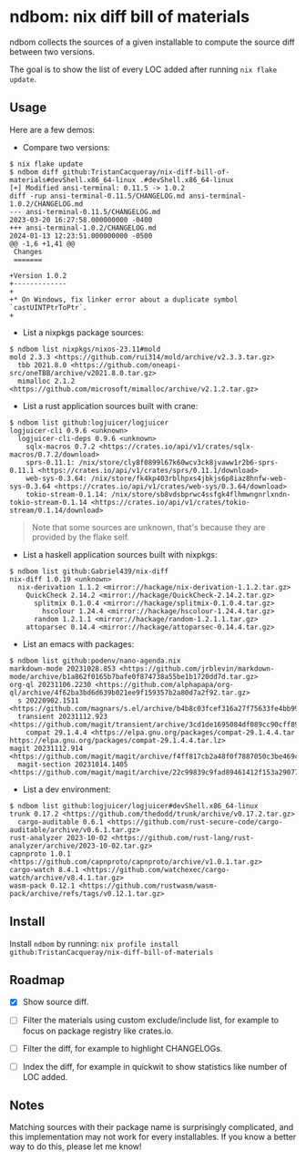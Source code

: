 # ndbom: nix diff bill of materials

ndbom collects the sources of a given installable to compute
the source diff between two versions.

The goal is to show the list of every LOC added after running
`nix flake update`.

## Usage

Here are a few demos:

- Compare two versions:

```ShellSession
$ nix flake update
$ ndbom diff github:TristanCacqueray/nix-diff-bill-of-materials#devShell.x86_64-linux .#devShell.x86_64-linux
[+] Modified ansi-terminal: 0.11.5 -> 1.0.2
diff -rup ansi-terminal-0.11.5/CHANGELOG.md ansi-terminal-1.0.2/CHANGELOG.md
--- ansi-terminal-0.11.5/CHANGELOG.md	                                  2023-03-20 16:27:58.000000000 -0400
+++ ansi-terminal-1.0.2/CHANGELOG.md	                                  2024-01-13 12:23:51.000000000 -0500
@@ -1,6 +1,41 @@
 Changes
 =======

+Version 1.0.2
+-------------
+
+* On Windows, fix linker error about a duplicate symbol `castUINTPtrToPtr`.
+
```

- List a nixpkgs package sources:

```ShellSession
$ ndbom list nixpkgs/nixos-23.11#mold
mold 2.3.3 <https://github.com/rui314/mold/archive/v2.3.3.tar.gz>
  tbb 2021.8.0 <https://github.com/oneapi-src/oneTBB/archive/v2021.8.0.tar.gz>
  mimalloc 2.1.2 <https://github.com/microsoft/mimalloc/archive/v2.1.2.tar.gz>
```

- List a rust application sources built with crane:

```ShellSession
$ ndbom list github:logjuicer/logjuicer
logjuicer-cli 0.9.6 <unknown>
  logjuicer-cli-deps 0.9.6 <unknown>
    sqlx-macros 0.7.2 <https://crates.io/api/v1/crates/sqlx-macros/0.7.2/download>
    sprs-0.11.1: /nix/store/cly8f0899l67k60wcv3ck8jvaww1r2b6-sprs-0.11.1 <https://crates.io/api/v1/crates/sprs/0.11.1/download>
    web-sys-0.3.64: /nix/store/fk4kp403rblhpxs4jbkjs6p8iaz8hnfw-web-sys-0.3.64 <https://crates.io/api/v1/crates/web-sys/0.3.64/download>
    tokio-stream-0.1.14: /nix/store/sb8vdsbprwc4ssfgk4flhmwngnrlxndn-tokio-stream-0.1.14 <https://crates.io/api/v1/crates/tokio-stream/0.1.14/download>
```

> Note that some sources are unknown, that's because they are provided by the flake self.

- List a haskell application sources built with nixpkgs:

```ShellSession
$ ndbom list github:Gabriel439/nix-diff
nix-diff 1.0.19 <unknown>
  nix-derivation 1.1.2 <mirror://hackage/nix-derivation-1.1.2.tar.gz>
    QuickCheck 2.14.2 <mirror://hackage/QuickCheck-2.14.2.tar.gz>
      splitmix 0.1.0.4 <mirror://hackage/splitmix-0.1.0.4.tar.gz>
        hscolour 1.24.4 <mirror://hackage/hscolour-1.24.4.tar.gz>
      random 1.2.1.1 <mirror://hackage/random-1.2.1.1.tar.gz>
    attoparsec 0.14.4 <mirror://hackage/attoparsec-0.14.4.tar.gz>
```

- List an emacs with packages:

```ShellSession
$ ndbom list github:podenv/nano-agenda.nix
markdown-mode 20231028.853 <https://github.com/jrblevin/markdown-mode/archive/b1a862f0165b7bafe0f874738a55be1b1720dd7d.tar.gz>
org-ql 20231106.2230 <https://github.com/alphapapa/org-ql/archive/4f62ba3bd6d639b021ee9f159357b2a80d7a2f92.tar.gz>
  s 20220902.1511 <https://github.com/magnars/s.el/archive/b4b8c03fcef316a27f75633fe4bb990aeff6e705.tar.gz>
  transient 20231112.923 <https://github.com/magit/transient/archive/3cd1de1695084df089cc90cff89b32dfd6ca5a0a.tar.gz>
    compat 29.1.4.4 <https://elpa.gnu.org/packages/compat-29.1.4.4.tar https://elpa.gnu.org/packages/compat-29.1.4.4.tar.lz>
magit 20231112.914 <https://github.com/magit/magit/archive/f4ff817cb2a48f0f7887050c3be469c03a059567.tar.gz>
  magit-section 20231014.1405 <https://github.com/magit/magit/archive/22c99839c9fad89461412f153a290779cf3af82c.tar.gz>
```

- List a dev environment:

```ShellSession
$ ndbom list github:logjuicer/logjuicer#devShell.x86_64-linux
trunk 0.17.2 <https://github.com/thedodd/trunk/archive/v0.17.2.tar.gz>
  cargo-auditable 0.6.1 <https://github.com/rust-secure-code/cargo-auditable/archive/v0.6.1.tar.gz>
rust-analyzer 2023-10-02 <https://github.com/rust-lang/rust-analyzer/archive/2023-10-02.tar.gz>
capnproto 1.0.1 <https://github.com/capnproto/capnproto/archive/v1.0.1.tar.gz>
cargo-watch 8.4.1 <https://github.com/watchexec/cargo-watch/archive/v8.4.1.tar.gz>
wasm-pack 0.12.1 <https://github.com/rustwasm/wasm-pack/archive/refs/tags/v0.12.1.tar.gz>
```

## Install

Install `ndbom` by running: `nix profile install github:TristanCacqueray/nix-diff-bill-of-materials`


## Roadmap

- [x] Show source diff.
- [ ] Filter the materials using custom exclude/include list, for example to focus on package registry like crates.io.
- [ ] Filter the diff, for example to highlight CHANGELOGs.
- [ ] Index the diff, for example in quickwit to show statistics like number of LOC added.


## Notes

Matching sources with their package name is surprisingly complicated, and this implementation may not work for every installables.
If you know a better way to do this, please let me know!
